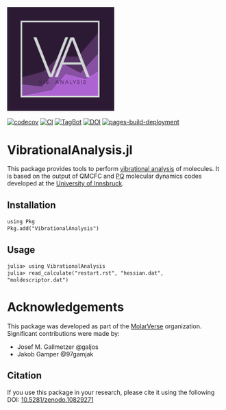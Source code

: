 <img src="docs/src/assets/logo.png" width="250">

[![codecov](https://codecov.io/gh/MolarVerse/VibrationalAnalysis.jl/graph/badge.svg?token=kESDHEzXcY)](https://codecov.io/gh/MolarVerse/VibrationalAnalysis.jl)
[![CI](https://github.com/MolarVerse/VibrationalAnalysis.jl/actions/workflows/CI.yml/badge.svg?branch=main)](https://github.com/MolarVerse/VibrationalAnalysis.jl/actions/workflows/CI.yml)
[![TagBot](https://github.com/MolarVerse/VibrationalAnalysis.jl/actions/workflows/TagBot.yml/badge.svg)](https://github.com/MolarVerse/VibrationalAnalysis.jl/actions/workflows/TagBot.yml)
[![DOI](https://zenodo.org/badge/DOI/10.5281/zenodo.10829271.svg)](https://doi.org/10.5281/zenodo.10829271)
[![pages-build-deployment](https://github.com/MolarVerse/VibrationalAnalysis.jl/actions/workflows/pages/pages-build-deployment/badge.svg?branch=gh-pages)](https://github.com/MolarVerse/VibrationalAnalysis.jl/actions/workflows/pages/pages-build-deployment)


# VibrationalAnalysis.jl

This package provides tools to perform [vibrational analysis](https://gaussian.com/vib/) of molecules. It is based on the output of QMCFC and [PQ](https://github.com/MolarVerse/PQ) molecular dynamics codes developed at the [University of Innsbruck](https://www.uibk.ac.at/).

## Installation
```
using Pkg
Pkg.add("VibrationalAnalysis")
```

## Usage
```julia-repl
julia> using VibrationalAnalysis
julia> read_calculate("restart.rst", "hessian.dat", "moldescriptor.dat")
```

# Acknowledgements
This package was developed as part of the [MolarVerse](https://github.com/MolarVerse) organization. Significant contributions were made by:
- Josef M. Gallmetzer @galjos
- Jakob Gamper @97gamjak

## Citation
If you use this package in your research, please cite it using the following DOI: [10.5281/zenodo.10829271](https://doi.org/10.5281/zenodo.10829271)
